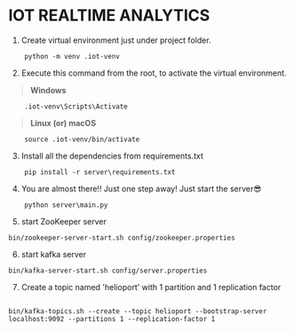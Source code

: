 # IOT REALTIME ANALYTICS

1. Create virtual environment just under project folder.

```
    python -m venv .iot-venv
```

2. Execute this command from the root, to activate the virtual environment.

> **Windows**

```
    .iot-venv\Scripts\Activate
```

> **Linux (or) macOS**

```
    source .iot-venv/bin/activate
```

3. Install all the dependencies from requirements.txt

```
    pip install -r server\requirements.txt
```

4. You are almost there!! Just one step away! Just start the server😎

```
    python server\main.py
```

5. start ZooKeeper server

```
bin/zookeeper-server-start.sh config/zookeeper.properties
```

6. start kafka server

```
bin/kafka-server-start.sh config/server.properties
```

7. Create a topic named 'helioport' with 1 partition and 1 replication factor

```

bin/kafka-topics.sh --create --topic helioport --bootstrap-server localhost:9092 --partitions 1 --replication-factor 1
```
